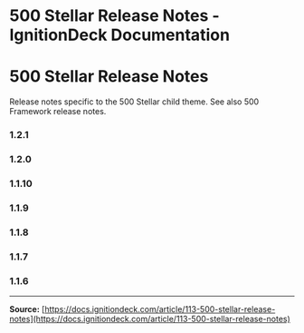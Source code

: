 # 500 Stellar Release Notes - IgnitionDeck Documentation

# 500 Stellar Release Notes

[](javascript:window.print())
Release notes specific to the 500 Stellar child theme. See also 500 Framework release notes.

### 1.2.1

### 1.2.0

### 1.1.10

### 1.1.9

### 1.1.8

### 1.1.7

### 1.1.6



---
**Source:** [https://docs.ignitiondeck.com/article/113-500-stellar-release-notes](https://docs.ignitiondeck.com/article/113-500-stellar-release-notes)
